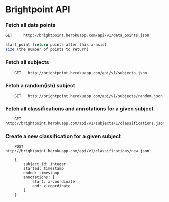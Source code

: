 Brightpoint API
===============

### Fetch all data points

```bash
GET  	http://brightpoint.herokuapp.com/api/v1/data_points.json
 
start_point (return points after this x-axis)
size (the number of points to return)
```

### Fetch all subjects

		GET   http://brightpoint.herokuapp.com/api/v1/subjects.json

### Fetch a random(ish) subject

		GET   http://brightpoint.herokuapp.com/api/v1/subjects/random.json

### Fetch all classifications and annotations for a given subject

		GET 	http://brightpoint.herokuapp.com/api/v1/subjects/1/classifications.json

### Create a new classification for a given subject

		POST  http://brightpoint.herokuapp.com/api/v1/classifications/new.json
						
		{
			subject_id: integer
			started: timestamp
			ended: timestamp
			annotations: [
				start: x-coordinate
				end: x-coordinate
			]
		}
